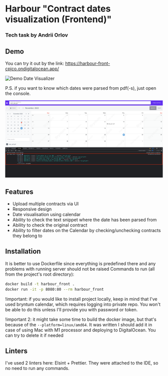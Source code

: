 # Harbour "Contract dates visualization (Frontend)"

### Tech task by Andrii Orlov

## Demo

You can try it out by the link: https://harbour-front-cpjco.ondigitalocean.app/

![Demo Date Visualizer](docs_images/demo.gif)

P.S. if you want to know which dates were parsed from pdf(-s), just open the console.

![Console showing parsed dates](docs_images/console_dates.png)

## Features

- Upload multiple contracts via UI
- Responsive design
- Date visualisation using calendar
- Ability to check the text snippet where the date has been parsed from
- Ability to check the original contract
- Ability to filter dates on the Calendar by checking/unchecking contracts they belong to

## Installation

It is better to use Dockerfile since everything is predefined there and any problems with running server should not be
raised
Commands to run (all from the project's root directory):

```sh
docker build -t harbour_front .
docker run -it -p 8080:80 --rm harbour_front
```

!important: if you would like to install project locally, keep in mind that I've used bryntum calendar, which requires
logging into private repo. You won't be able to do this unless I'll provide you with password or token.

!important 2: it might take some time to build the docker image, but that's because of the `--platform=linux/amd64`.
It was written I should add it in case of using Mac with M1 processor and deploying to DigitalOcean.
You can try to delete it if needed

## Linters

I've used 2 linters here: Elsint + Prettier. They were attached to the IDE, so no need to run any commands.
